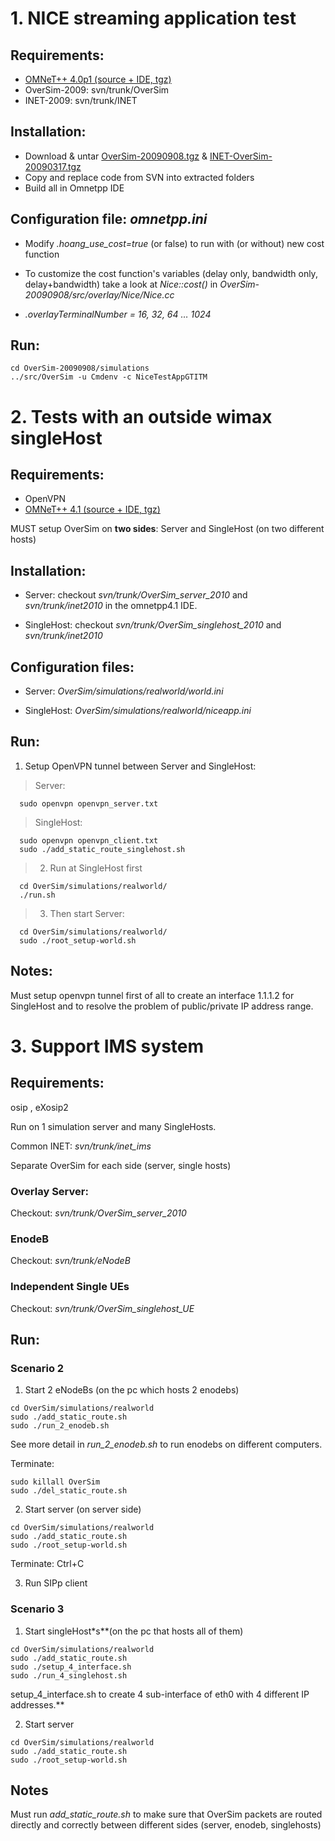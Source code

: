 # 1. NICE streaming application test #

## Requirements: ##

  * [OMNeT++ 4.0p1 (source + IDE, tgz)](http://www.omnetpp.org/omnetpp/doc_details/2198-omnet-40p1-source--ide-tgz)
  * OverSim-2009: svn/trunk/OverSim
  * INET-2009: svn/trunk/INET

## Installation: ##

  * Download & untar [OverSim-20090908.tgz](http://www.oversim.org/chrome/site/OverSim-20090908.tgz) & [INET-OverSim-20090317.tgz](http://www.oversim.org/chrome/site/INET-OverSim-20090317.tgz)
  * Copy and replace code from SVN into extracted folders
  * Build all in Omnetpp IDE

## Configuration file: _omnetpp.ini_ ##

  * Modify _.hoang\_use\_cost=true_ (or false) to run with (or without) new cost function

  * To customize the cost function's variables (delay only, bandwidth only, delay+bandwidth) take a look at _Nice::cost()_ in _OverSim-20090908/src/overlay/Nice/Nice.cc_

  * _.overlayTerminalNumber = 16, 32, 64 … 1024_

## Run: ##

```
cd OverSim-20090908/simulations
../src/OverSim -u Cmdenv -c NiceTestAppGTITM
```

# 2. Tests with an outside wimax singleHost #

## Requirements: ##

  * OpenVPN
  * [OMNeT++ 4.1 (source + IDE, tgz)](http://omnetpp.org/omnetpp/doc_details/2217-omnet-41-source--ide-tgz)

MUST setup OverSim on **two sides**: Server and SingleHost (on two different hosts)

## Installation: ##

  * Server: checkout _svn/trunk/OverSim\_server\_2010_ and _svn/trunk/inet2010_ in the omnetpp4.1 IDE.

  * SingleHost: checkout _svn/trunk/OverSim\_singlehost\_2010_ and _svn/trunk/inet2010_

## Configuration files: ##

  * Server: _OverSim/simulations/realworld/world.ini_

  * SingleHost: _OverSim/simulations/realworld/niceapp.ini_

## Run: ##

  1. Setup OpenVPN tunnel between Server and SingleHost:

> Server:
```
  sudo openvpn openvpn_server.txt
```

> SingleHost:
```
  sudo openvpn openvpn_client.txt
  sudo ./add_static_route_singlehost.sh
```

> 2. Run at SingleHost first
```
  cd OverSim/simulations/realworld/
  ./run.sh
```

> 3. Then start Server:
```
  cd OverSim/simulations/realworld/
  sudo ./root_setup-world.sh
```

## Notes: ##

Must setup openvpn tunnel first of all to create an interface 1.1.1.2 for SingleHost and to resolve the problem of public/private IP address range.


# 3. Support IMS system #

## Requirements: ##
osip , eXosip2

Run on 1 simulation server and many SingleHosts.

Common INET: _svn/trunk/inet\_ims_

Separate OverSim for each side (server, single hosts)

### Overlay Server: ###

Checkout: _svn/trunk/OverSim\_server\_2010_

### EnodeB ###

Checkout: _svn/trunk/eNodeB_

### Independent Single UEs ###

Checkout: _svn/trunk/OverSim\_singlehost\_UE_

## Run: ##

### Scenario 2 ###
1. Start 2 eNodeBs (on the pc which hosts 2 enodebs)
```
cd OverSim/simulations/realworld
sudo ./add_static_route.sh
sudo ./run_2_enodeb.sh
```
See more detail in _run\_2\_enodeb.sh_ to run enodebs on different computers.

Terminate:
```
sudo killall OverSim
sudo ./del_static_route.sh
```

2. Start server (on server side)
```
cd OverSim/simulations/realworld
sudo ./add_static_route.sh
sudo ./root_setup-world.sh
```
Terminate: Ctrl+C

3. Run SIPp client

### Scenario 3 ###
1. Start singleHost\*s**(on the pc that hosts all of them)
```
cd OverSim/simulations/realworld
sudo ./add_static_route.sh
sudo ./setup_4_interface.sh
sudo ./run_4_singlehost.sh
```
setup\_4\_interface.sh to create 4 sub-interface of eth0 with 4 different IP addresses.**

2. Start server
```
cd OverSim/simulations/realworld
sudo ./add_static_route.sh
sudo ./root_setup-world.sh
```

## Notes ##
Must run _add\_static\_route.sh_ to make sure that OverSim packets are routed directly and correctly between different sides (server, enodeb, singlehosts)
